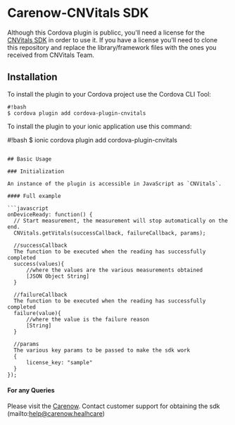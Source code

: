 # Carenow-CNVitals SDK

Although this Cordova plugin is publicc, you'll need a license for the [CNVitals SDK](http://www.carenowvitals.com/) in order to use it.
If you have a license you'll need to clone this repository and replace the library/framework files with the ones you received from CNVitals Team.

## Installation

To install the plugin to your Cordova project use the Cordova CLI Tool:

```
#!bash
$ cordova plugin add cordova-plugin-cnvitals  
```

To install the plugin to your ionic application use this command:

#!bash
$ ionic cordova plugin add cordova-plugin-cnvitals  

````

## Basic Usage

### Initialization

An instance of the plugin is accessible in JavaScript as `CNVitals`.

#### Full example

```javascript
onDeviceReady: function() {
  // Start measurement, the measurement will stop automatically on the end.
  CNVitals.getVitals(successCallback, failureCallback, params);

  //successCallback
  The function to be executed when the reading has successfully completed
  success(values){
      //where the values are the various measurements obtained 
      [JSON Object String]
  }

  //failureCallback
  The function to be executed when the reading has successfully completed
  failure(value){
      //where the value is the failure reason
      [String]
  }

  //params
  The various key params to be passed to make the sdk work
  {
      license_key: "sample"
  } 
});
````


#### For any Queries

Please visit the [Carenow](https://www.carenow.healthcare).
Contact customer support for obtaining the sdk
(mailto:help@carenow.healhcare)
